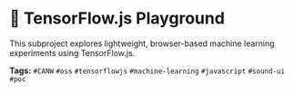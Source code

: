 # 🤖 TensorFlow.js Playground

This subproject explores lightweight, browser-based machine learning experiments using TensorFlow.js.

**Tags:** `#CANW` `#oss` `#tensorflowjs` `#machine-learning` `#javascript` `#sound-ui` `#poc`

